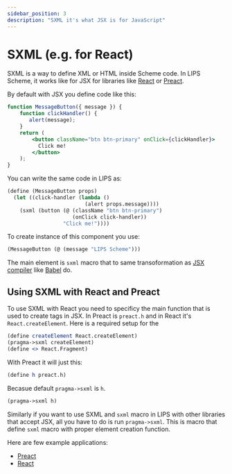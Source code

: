 ```yaml
---
sidebar_position: 3
description: "SXML it's what JSX is for JavaScript"
---
```


# SXML (e.g. for React)

SXML is a way to define XML or HTML inside Scheme code. In LIPS Scheme, it works like for JSX for libraries
like [React](https://react.dev/) or [Preact](https://preactjs.com/).

By default with JSX you define code like this:

```jsx
function MessageButton({ message }) {
    function clickHandler() {
       alert(message);
    }
    return (
        <button className="btn btn-primary" onClick={clickHandler}>
          Click me!
        </button>
    );
}
```

You can write the same code in LIPS as:

```scheme
(define (MessageButton props)
  (let ((click-handler (lambda ()
                         (alert props.message))))
    (sxml (button (@ (className "btn btn-primary")
                     (onClick click-handler))
                  "Click me!"))))
```

To create instance of this component you use:

```scheme
(MessageButton (@ (message "LIPS Scheme")))
```

The main element is `sxml` macro that to same transoformation as [JSX
compiler](https://legacy.reactjs.org/docs/introducing-jsx.html) like [Babel](https://babeljs.io/) do.

## Using SXML with React and Preact

To use SXML with React you need to specificy the main function that is used to create tags in JSX.
In Preact is `preact.h` and in React it's `React.createElement`. Here is a required setup for the

```scheme
(define createElement React.createElement)
(pragma->sxml createElement)
(define <> React.Fragment)
```

With Preact it will just this:

```scheme
(define h preact.h)
```

Becasue default `pragma->sxml` is `h`.

```scheme
(pragma->sxml h)
```

Similarly if you want to use SXML and `sxml` macro in LIPS with other libraries that accept JSX, all
you have to do is run `pragma->sxml`. This is macro that define `sxml` macro with proper element
creation function.

Here are few example applications:
* [Preact](https://codepen.io/jcubic/pen/PojYxBP?editors=1000)
* [React](https://codepen.io/jcubic/pen/mdMBLwb?editors=1000)
